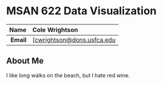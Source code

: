 MSAN 622 Data Visualization
==============================

| **Name**  | Cole Wrightson |
|----------:|:------------|
| **Email** | [cwrightson@dons.usfca.edu |

## About Me ##

I like long walks on the beach, but I hate red wine.
